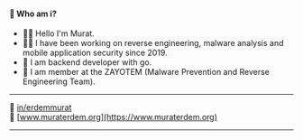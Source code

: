 
#### 🤔 Who am i? 

- 🙋‍♂️ Hello I'm Murat.
- 👨‍💻 I have been working on reverse engineering, malware analysis and mobile application security since 2019.
- 🥇 I am backend developer with go.
- 🤯 I am member at the ZAYOTEM (Malware Prevention and Reverse Engineering Team).

---


📌 [in/erdemmurat](https://www.linkedin.com/in/erdemmurat/) <br/>
📌 [www.muraterdem.org](https://www.muraterdem.org)


---

